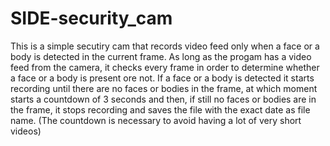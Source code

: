 # SIDE-security_cam
This is a simple secutiry cam that records video feed only when a face or a body is detected in the current frame.
As long as the progam has a video feed from the camera, it checks every frame in order to determine whether a face or a body is present ore not.
If a face or a body is detected it starts recording until there are no faces or bodies in the frame, at which moment starts a countdown of 3 seconds and then, if still no faces or bodies are in the frame, it stops recording and saves the file with the exact date as file name.
(The countdown is necessary to avoid having a lot of very short videos)
